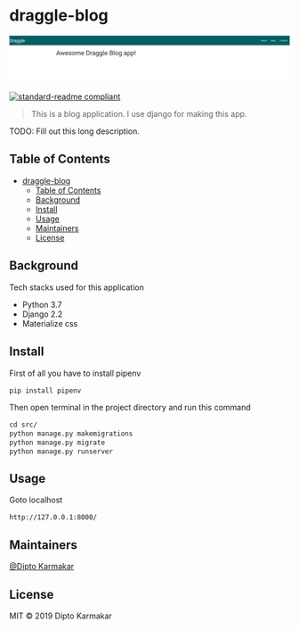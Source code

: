 # draggle-blog

![banner](media/draggle_blog.png)

[![standard-readme compliant](https://img.shields.io/badge/standard--readme-OK-green.svg?style=flat-square)](https://github.com/RichardLitt/standard-readme)

> This is a blog application. I use django for making this app.

TODO: Fill out this long description.

## Table of Contents

- [draggle-blog](#draggle-blog)
  - [Table of Contents](#table-of-contents)
  - [Background](#background)
  - [Install](#install)
  - [Usage](#usage)
  - [Maintainers](#maintainers)
  - [License](#license)

## Background
Tech stacks used for this application
- Python 3.7
- Django 2.2
- Materialize css
  
## Install
First of all you have to install pipenv
```shell
pip install pipenv
```
Then open terminal in the project directory and run this command
```shell
cd src/
python manage.py makemigrations
python manage.py migrate
python manage.py runserver
```

## Usage
Goto localhost
```
http://127.0.0.1:8000/
```

## Maintainers

[@Dipto Karmakar](https://github.com/dipto0321)


## License

MIT © 2019 Dipto Karmakar
